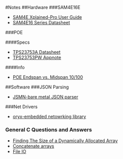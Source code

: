 #Notes
##Hardware
###SAM4E16E
* [SAM4E Xplained-Pro User Guide](http://www.atmel.com/Images/Atmel-42216-SAM4E-Xplained-Pro_User-Guide.pdf)
* [SAM4E16 Series Datasheet](http://www.atmel.com/Images/Atmel-42216-SAM4E-Xplained-Pro_User-Guide.pdf)

###POE

####Specs
* [TPS23753A Datasheet](http://www.ti.com/lit/ds/symlink/tps23753a.pdf)
* [TPS23753PW Appnote](http://www.ti.com/lit/an/slva305c/slva305c.pdf)


####Info
* [POE Endspan vs. Midspan 10/100](http://blog.industrialnetworking.com/2011/12/power-over-ethernet-poe-mode-aendspan.html)


##Software
###JSON Parsing
* [JSMN-bare metal JSON parser](https://github.com/zserge/jsmn)

###Net Drivers
* [oryx-embedded netowrking library](http://www.oryx-embedded.com/doc/http__server_8c.html)

### General C Questions and Answers
* [Finding The Size of a Dynamically Allocated Array](http://stackoverflow.com/questions/14004704/c-malloc-and-array-length)
* [Concatenate arrays](http://stackoverflow.com/questions/1696074/how-can-i-concatenate-two-arrays-in-c)
* [File IO](https://www.codingunit.com/c-tutorial-file-io-using-text-files#cl)

